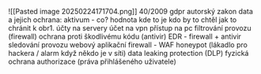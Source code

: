 ![[Pasted image 20250224171704.png]]
40/2009 
gdpr 
autorský zakon 
data a jejich ochrana: 
	aktivum - co?
	hodnota 
	kde to je 
	kdo by to chtěl 
	jak to chránit 
k obr1. 
	účty na servery 
	účet na vpn 
	přístup na pc 
	filtrování provozu (firewall) 
	ochrana proti škodlivému kódu (antivir) 
		EDR - firewall + antivir 
	sledování provozu 
	webový aplikační firewall - WAF 
	honeypot (lákadlo pro hackera / alarm když někdo je v síti) 
	data leaking protection (DLP) 
	fyzická ochrana 
	authorizace (práva přihlášeného uživatele)